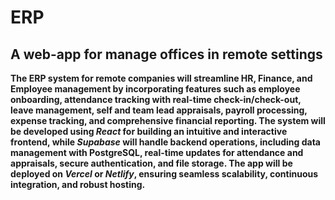 
# ERP 
## A web-app for manage offices in remote settings 

**The ERP system for remote companies will streamline HR, Finance, and Employee management by incorporating features such as employee onboarding, attendance tracking with real-time check-in/check-out, leave management, self and team lead appraisals, payroll processing, expense tracking, and comprehensive financial reporting. The system will be developed using *React* for building an intuitive and interactive frontend, while *Supabase* will handle backend operations, including data management with PostgreSQL, real-time updates for attendance and appraisals, secure authentication, and file storage. The app will be deployed on *Vercel* or *Netlify*, ensuring seamless scalability, continuous integration, and robust hosting.**